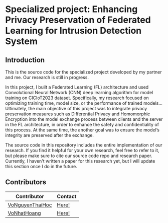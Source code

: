 # Specialized project: Enhancing Privacy Preservation of Federated Learning for Intrusion Detection System
## Introduction
This is the source code for the specialized project developed by my partner and me. Our research is still in progress. 

In this project, I built a Federated Learning (FL) architecture and used Convolutional Neural Network (CNN) deep learning algorithm for model training on CICIoT2023 dataset. Specifically, my research focused on optimizing training time, model size, or the performance of trained models... Ultimately, the main objective of this project was to integrate privacy preservation measures such as Differential Privacy and Homomorphic Encryption into the model exchange process between clients and the server in the FL architecture, in order to enhance the safety and confidentiality of this process. At the same time, the another goal was to ensure the model’s integrity are preserved after the exchange. 

The source code in this repository includes the entire implementation of our research. If you find it helpful for your own research, feel free to refer to it, but please make sure to cite our source code repo and research paper. Currently, I haven't written a paper for this research yet, but I will update this section once I do in the future.

## Contributors
| Contributor        | Contact  | 
| ------------------ | -------- | 
| [VoNguyenThaiHoc](https://github.com/HocVoNgThai) | [Here!](vonguyenthaihocilt260@gmail.com) |
| [VoNhatHoang](https://github.com/VoNhtHoang) | [Here!](22520481@gm.uit.edu.vn) |
